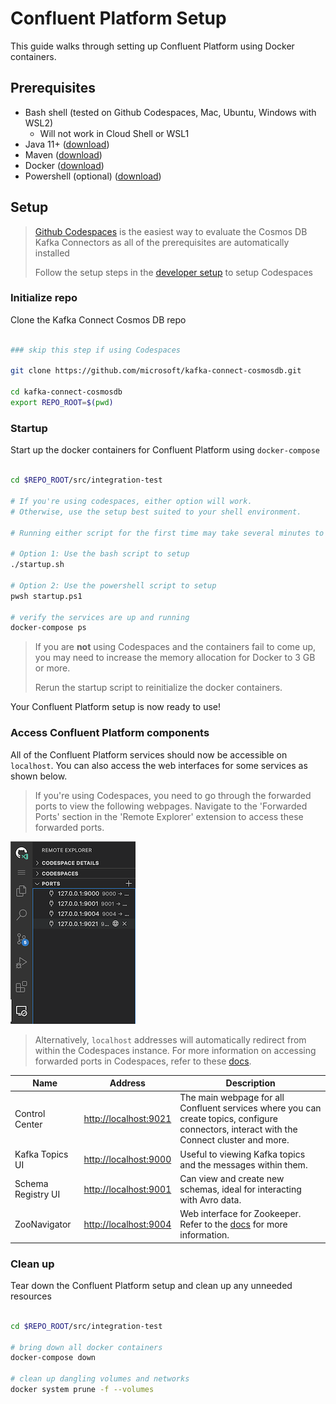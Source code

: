 # Confluent Platform Setup

This guide walks through setting up Confluent Platform using Docker containers.

## Prerequisites

- Bash shell (tested on Github Codespaces, Mac, Ubuntu, Windows with WSL2)
  - Will not work in Cloud Shell or WSL1
- Java 11+ ([download](https://www.oracle.com/java/technologies/javase-jdk11-downloads.html))
- Maven ([download](https://maven.apache.org/download.cgi))
- Docker ([download](https://www.docker.com/products/docker-desktop))
- Powershell (optional) ([download](https://docs.microsoft.com/en-us/powershell/scripting/install/installing-powershell))

## Setup

> [Github Codespaces](https://github.com/features/codespaces) is the easiest way to evaluate the Cosmos DB Kafka Connectors as all of the prerequisites are automatically installed
>
> Follow the setup steps in the [developer setup](../DEVELOPER_WALKTHROUGH.MD) to setup Codespaces

### Initialize repo

Clone the Kafka Connect Cosmos DB repo

```bash

### skip this step if using Codespaces

git clone https://github.com/microsoft/kafka-connect-cosmosdb.git

cd kafka-connect-cosmosdb
export REPO_ROOT=$(pwd)

```

### Startup

Start up the docker containers for Confluent Platform using `docker-compose`

```bash

cd $REPO_ROOT/src/integration-test

# If you're using codespaces, either option will work.
# Otherwise, use the setup best suited to your shell environment.

# Running either script for the first time may take several minutes to run in order to download the necessary docker images.

# Option 1: Use the bash script to setup
./startup.sh

# Option 2: Use the powershell script to setup
pwsh startup.ps1

# verify the services are up and running
docker-compose ps

```

> If you are **not** using Codespaces and the containers fail to come up, you may need to increase the memory allocation for Docker to 3 GB or more.
>
> Rerun the startup script to reinitialize the docker containers.

Your Confluent Platform setup is now ready to use!

### Access Confluent Platform components

All of the Confluent Platform services should now be accessible on `localhost`. You can also access the web interfaces for some services as shown below.

> If you're using Codespaces, you need to go through the forwarded ports to view the following webpages. Navigate to the 'Forwarded Ports' section in the 'Remote Explorer' extension to access these forwarded ports.

![Access forwarded ports](./images/codespaces-forwarded-ports.png "Access forwarded ports")

> Alternatively, `localhost` addresses will automatically redirect from within the Codespaces instance. For more information on accessing forwarded ports in Codespaces, refer to these [docs](https://docs.github.com/en/free-pro-team@latest/github/developing-online-with-codespaces/developing-in-a-codespace#forwarding-ports).

| Name | Address | Description |
| --- | --- | --- |
| Control Center | <http://localhost:9021> | The main webpage for all Confluent services where you can create topics, configure connectors, interact with the Connect cluster and more. |
| Kafka Topics UI | <http://localhost:9000> | Useful to viewing Kafka topics and the messages within them. |
| Schema Registry UI | <http://localhost:9001> | Can view and create new schemas, ideal for interacting with Avro data.  |
| ZooNavigator | <http://localhost:9004> | Web interface for Zookeeper. Refer to the [docs](https://zoonavigator.elkozmon.com/en/stable/) for more information. |

### Clean up

Tear down the Confluent Platform setup and clean up any unneeded resources

```bash

cd $REPO_ROOT/src/integration-test

# bring down all docker containers
docker-compose down

# clean up dangling volumes and networks
docker system prune -f --volumes

```
